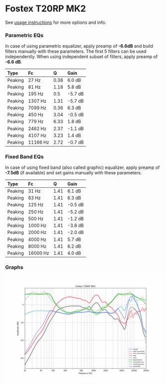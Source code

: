 # Fostex T20RP MK2
See [usage instructions](https://github.com/jaakkopasanen/AutoEq#usage) for more options and info.

### Parametric EQs
In case of using parametric equalizer, apply preamp of **-6.6dB** and build filters manually
with these parameters. The first 5 filters can be used independently.
When using independent subset of filters, apply preamp of **-6.6 dB**.

| Type    | Fc       |    Q | Gain    |
|:--------|:---------|:-----|:--------|
| Peaking | 27 Hz    | 0.38 | 6.0 dB  |
| Peaking | 81 Hz    | 1.18 | 5.8 dB  |
| Peaking | 195 Hz   | 0.5  | -5.7 dB |
| Peaking | 1307 Hz  | 1.31 | -5.7 dB |
| Peaking | 7099 Hz  | 0.36 | 6.3 dB  |
| Peaking | 450 Hz   | 3.04 | -0.5 dB |
| Peaking | 779 Hz   | 6.33 | 1.8 dB  |
| Peaking | 2462 Hz  | 2.37 | -1.1 dB |
| Peaking | 4107 Hz  | 3.23 | 1.4 dB  |
| Peaking | 11166 Hz | 2.72 | -0.7 dB |

### Fixed Band EQs
In case of using fixed band (also called graphic) equalizer, apply preamp of **-7.5dB**
(if available) and set gains manually with these parameters.

| Type    | Fc       |    Q | Gain    |
|:--------|:---------|:-----|:--------|
| Peaking | 31 Hz    | 1.41 | 6.1 dB  |
| Peaking | 63 Hz    | 1.41 | 6.3 dB  |
| Peaking | 125 Hz   | 1.41 | -0.5 dB |
| Peaking | 250 Hz   | 1.41 | -5.2 dB |
| Peaking | 500 Hz   | 1.41 | -1.2 dB |
| Peaking | 1000 Hz  | 1.41 | -3.8 dB |
| Peaking | 2000 Hz  | 1.41 | -2.0 dB |
| Peaking | 4000 Hz  | 1.41 | 5.7 dB  |
| Peaking | 8000 Hz  | 1.41 | 6.2 dB  |
| Peaking | 16000 Hz | 1.41 | 4.0 dB  |

### Graphs
![](./Fostex%20T20RP%20MK2.png)